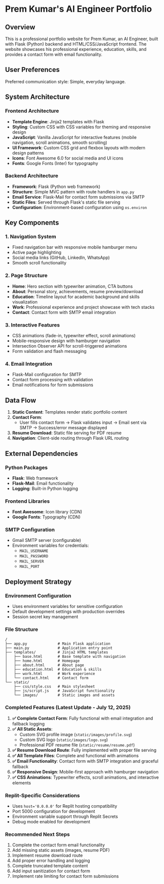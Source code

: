 # Prem Kumar's AI Engineer Portfolio

## Overview

This is a professional portfolio website for Prem Kumar, an AI Engineer, built with Flask (Python) backend and HTML/CSS/JavaScript frontend. The website showcases his professional experience, education, skills, and provides a contact form with email functionality.

## User Preferences

Preferred communication style: Simple, everyday language.

## System Architecture

### Frontend Architecture
- **Template Engine**: Jinja2 templates with Flask
- **Styling**: Custom CSS with CSS variables for theming and responsive design
- **JavaScript**: Vanilla JavaScript for interactive features (mobile navigation, scroll animations, smooth scrolling)
- **UI Framework**: Custom CSS grid and flexbox layouts with modern design patterns
- **Icons**: Font Awesome 6.0 for social media and UI icons
- **Fonts**: Google Fonts (Inter) for typography

### Backend Architecture
- **Framework**: Flask (Python web framework)
- **Structure**: Simple MVC pattern with route handlers in `app.py`
- **Email Service**: Flask-Mail for contact form submissions via SMTP
- **Static Files**: Served through Flask's static file serving
- **Configuration**: Environment-based configuration using `os.environ`

## Key Components

### 1. Navigation System
- Fixed navigation bar with responsive mobile hamburger menu
- Active page highlighting
- Social media links (GitHub, LinkedIn, WhatsApp)
- Smooth scroll functionality

### 2. Page Structure
- **Home**: Hero section with typewriter animation, CTA buttons
- **About**: Personal story, achievements, resume preview/download
- **Education**: Timeline layout for academic background and skills visualization
- **Work**: Professional experience and project showcase with tech stacks
- **Contact**: Contact form with SMTP email integration

### 3. Interactive Features
- CSS animations (fade-in, typewriter effect, scroll animations)
- Mobile-responsive design with hamburger navigation
- Intersection Observer API for scroll-triggered animations
- Form validation and flash messaging

### 4. Email Integration
- Flask-Mail configuration for SMTP
- Contact form processing with validation
- Email notifications for form submissions

## Data Flow

1. **Static Content**: Templates render static portfolio content
2. **Contact Form**: 
   - User fills contact form → Flask validates input → Email sent via SMTP → Success/error message displayed
3. **Resume Download**: Static file serving for PDF resume
4. **Navigation**: Client-side routing through Flask URL routing

## External Dependencies

### Python Packages
- **Flask**: Web framework
- **Flask-Mail**: Email functionality
- **Logging**: Built-in Python logging

### Frontend Libraries
- **Font Awesome**: Icon library (CDN)
- **Google Fonts**: Typography (CDN)

### SMTP Configuration
- Gmail SMTP server (configurable)
- Environment variables for credentials:
  - `MAIL_USERNAME`
  - `MAIL_PASSWORD`
  - `MAIL_SERVER`
  - `MAIL_PORT`

## Deployment Strategy

### Environment Configuration
- Uses environment variables for sensitive configuration
- Default development settings with production overrides
- Session secret key management

### File Structure
```
/
├── app.py              # Main Flask application
├── main.py             # Application entry point
├── templates/          # Jinja2 HTML templates
│   ├── base.html       # Base template with navigation
│   ├── home.html       # Homepage
│   ├── about.html      # About page
│   ├── education.html  # Education & skills
│   ├── work.html       # Work experience
│   └── contact.html    # Contact form
└── static/
    ├── css/style.css   # Main stylesheet
    ├── js/script.js    # JavaScript functionality
    └── images/         # Static images and assets
```

### Completed Features (Latest Update - July 12, 2025)
1. **✅ Complete Contact Form**: Fully functional with email integration and fallback logging
2. **✅ All Static Assets**: 
   - Custom SVG profile image (`static/images/profile.svg`)
   - Custom SVG logo (`static/images/logo.svg`)
   - Professional PDF resume file (`static/resume/resume.pdf`)
3. **✅ Resume Download Route**: Fully implemented with proper file serving
4. **✅ All Template Files**: Complete and functional with animations
5. **✅ Email Functionality**: Contact form with SMTP integration and graceful fallback
6. **✅ Responsive Design**: Mobile-first approach with hamburger navigation
7. **✅ CSS Animations**: Typewriter effects, scroll animations, and interactive elements

### Replit-Specific Considerations
- Uses `host='0.0.0.0'` for Replit hosting compatibility
- Port 5000 configuration for development
- Environment variable support through Replit Secrets
- Debug mode enabled for development

### Recommended Next Steps
1. Complete the contact form email functionality
2. Add missing static assets (images, resume PDF)
3. Implement resume download route
4. Add proper error handling and logging
5. Complete truncated template content
6. Add input sanitization for contact form
7. Implement rate limiting for contact form submissions